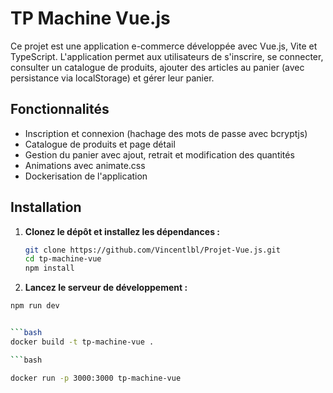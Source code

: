 # TP Machine Vue.js

Ce projet est une application e-commerce développée avec Vue.js, Vite et TypeScript. L'application permet aux utilisateurs de s'inscrire, se connecter, consulter un catalogue de produits, ajouter des articles au panier (avec persistance via localStorage) et gérer leur panier.

## Fonctionnalités

- Inscription et connexion (hachage des mots de passe avec bcryptjs)
- Catalogue de produits et page détail
- Gestion du panier avec ajout, retrait et modification des quantités
- Animations avec animate.css
- Dockerisation de l'application

## Installation

1. **Clonez le dépôt et installez les dépendances :**
   ```bash
   git clone https://github.com/Vincentlbl/Projet-Vue.js.git
   cd tp-machine-vue
   npm install

2. **Lancez le serveur de développement :**
```bash
npm run dev


```bash
docker build -t tp-machine-vue .

```bash

docker run -p 3000:3000 tp-machine-vue
